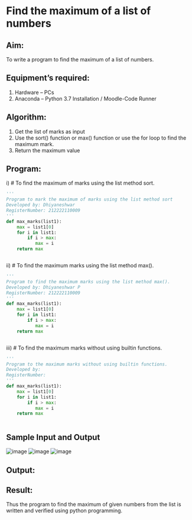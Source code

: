 # Find the maximum of a list of numbers
## Aim:
To write a program to find the maximum of a list of numbers.
## Equipment’s required:
1.	Hardware – PCs
2.	Anaconda – Python 3.7 Installation / Moodle-Code Runner
## Algorithm:
1.	Get the list of marks as input
2.	Use the sort() function or max() function or use the for loop to find the maximum mark.
3.	Return the maximum value
## Program:

i)	# To find the maximum of marks using the list method sort.
```Python
''' 
Program to mark the maximum of marks using the list method sort
Developed by: Dhiyaneshwar
RegisterNumber: 212222110009
'''
def max_marks(list1):
    max = list1[0]
    for i in list1:
        if i > max:
           max = i
    return max



```

ii)	# To find the maximum marks using the list method max().
```Python
''' 
Program to find the maximum marks using the list method max().
Developed by: Dhiyaneshwar P
RegisterNumber: 212222110009
'''
def max_marks(list1):
    max = list1[0]
    for i in list1:
        if i > max:
           max = i
    return max



```

iii) # To find the maximum marks without using builtin functions.
```Python
''' 
Program to the maximum marks without using builtin functions.
Developed by: 
RegisterNumber: 
'''
def max_marks(list1):
    max = list1[0]
    for i in list1:
        if i > max:
           max = i
    return max



```
## Sample Input and Output
![image](https://github.com/Dhiyanesh24/FindMaximum/assets/118362288/a79ff02b-dcd7-4649-b0d7-46bb2c3b316a)
![image](https://github.com/Dhiyanesh24/FindMaximum/assets/118362288/792ad008-3d40-4a30-bdd8-206945034cdd)
![image](https://github.com/Dhiyanesh24/FindMaximum/assets/118362288/43a1ed97-418f-4634-9a3d-030c42f2c7b5)


## Output:

## Result:
Thus the program to find the maximum of given numbers from the list is written and verified using python programming.
